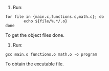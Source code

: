 1. Run:

```shell
for file in {main.c,functions.c,math.c}; do
        echo ${file/%.*/.o}
done
```
To get the object files done.
1. Run:
```shell
gcc main.o functions.o math.o -o program
```
To obtain the excutable file.
